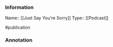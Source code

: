 ### Information

Name:: [[Just Say You're Sorry]]
Type:: [[Podcast]]

#publication


### Annotation

